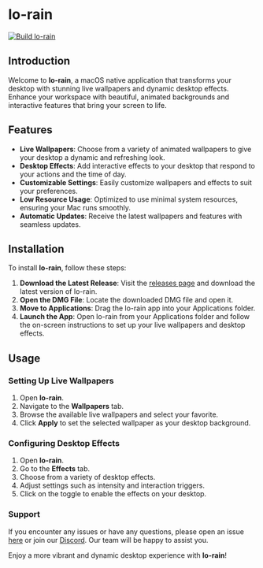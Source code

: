 # lo-rain
[![Build lo-rain](https://github.com/lo-cafe/lo-rain/actions/workflows/build.yml/badge.svg?branch=main)](https://github.com/lo-cafe/lo-rain/actions/workflows/build.yml)
## Introduction

Welcome to **lo-rain**, a macOS native application that transforms your desktop with stunning live wallpapers and dynamic desktop effects. Enhance your workspace with beautiful, animated backgrounds and interactive features that bring your screen to life.

## Features

- **Live Wallpapers**: Choose from a variety of animated wallpapers to give your desktop a dynamic and refreshing look.
- **Desktop Effects**: Add interactive effects to your desktop that respond to your actions and the time of day.
- **Customizable Settings**: Easily customize wallpapers and effects to suit your preferences.
- **Low Resource Usage**: Optimized to use minimal system resources, ensuring your Mac runs smoothly.
- **Automatic Updates**: Receive the latest wallpapers and features with seamless updates.

## Installation

To install **lo-rain**, follow these steps:

1. **Download the Latest Release**: Visit the [releases page](https://github.com/lo-cafe/lo-rain-public/releases) and download the latest version of lo-rain.
2. **Open the DMG File**: Locate the downloaded DMG file and open it.
3. **Move to Applications**: Drag the lo-rain app into your Applications folder.
4. **Launch the App**: Open lo-rain from your Applications folder and follow the on-screen instructions to set up your live wallpapers and desktop effects.

## Usage

### Setting Up Live Wallpapers

1. Open **lo-rain**.
2. Navigate to the **Wallpapers** tab.
3. Browse the available live wallpapers and select your favorite.
4. Click **Apply** to set the selected wallpaper as your desktop background.

### Configuring Desktop Effects

1. Open **lo-rain**.
2. Go to the **Effects** tab.
3. Choose from a variety of desktop effects.
4. Adjust settings such as intensity and interaction triggers.
5. Click on the toggle to enable the effects on your desktop.

### Support

If you encounter any issues or have any questions, please open an issue [here](https://github.com/lo-cafe/lo-rain-public/issues) or join our [Discord](https://discord.gg/mHGtrMhN). Our team will be happy to assist you.


Enjoy a more vibrant and dynamic desktop experience with **lo-rain**!
